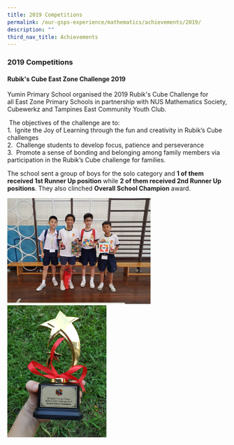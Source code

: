 ```yaml
---
title: 2019 Competitions
permalink: /our-gsps-experience/mathematics/achievements/2019/
description: ""
third_nav_title: Achievements
---
```

### **2019 Competitions**
#### **Rubik's Cube East Zone Challenge 2019**
Yumin Primary School organised the 2019 Rubik's Cube Challenge for all East Zone Primary Schools in partnership with NUS Mathematics Society, Cubewerkz and Tampines East Community Youth Club.    

 The objectives of the challenge are to: <br>
1\.  Ignite the Joy of Learning through the fun and creativity in Rubik’s Cube challenges<br>
2\.  Challenge students to develop focus, patience and perseverance<br>
3\.  Promote a sense of bonding and belonging among family members via participation in the Rubik’s Cube challenge for families.

The school sent a group of boys for the solo category and **1 of them received 1st Runner Up position** while **2 of them received 2nd Runner Up positions**. They also clinched **Overall School Champion** award.

<img src="/images/19comp1.jpg" style="width:65%">

<img src="/images/19comp2.jpg" style="width:45%">